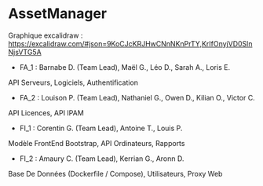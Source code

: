 # AssetManager

Graphique excalidraw : https://excalidraw.com/#json=9KoCJcKRJHwCNnNKnPrTY,KrIfOnyjVD0SlnNjsVTG5A

- FA_1 : Barnabe D. (Team Lead), Maël G., Léo D., Sarah A., Loris E. 
  
API Serveurs, Logiciels, Authentification

- FA_2 : Louison P. (Team Lead), Nathaniel G., Owen D., Kilian O., Victor C. 
  
API Licences, API IPAM 

- FI_1 : Corentin G. (Team Lead), Antoine T., Louis P.

Modèle FrontEnd Bootstrap, API Ordinateurs, Rapports

- FI_2 : Amaury C. (Team Lead), Kerrian G., Aronn D. 

Base De Données (Dockerfile / Compose), Utilisateurs, Proxy Web 
